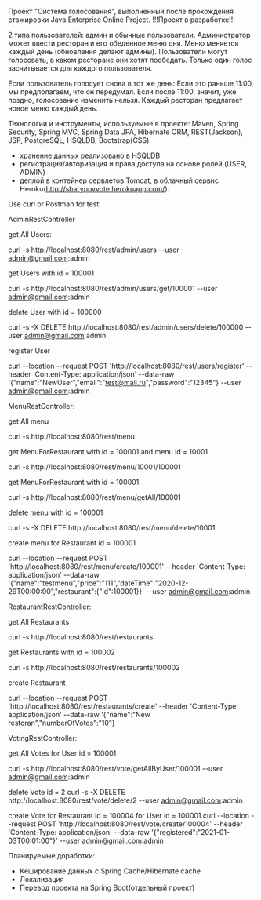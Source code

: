 Проект "Система голосования", выполненный после прохождения стажировки Java Enterprise Online Project. 
!!!Проект в разработке!!!

2 типа пользователей: админ и обычные пользователи. Администратор может ввести ресторан и его обеденное меню дня.
Меню меняется каждый день (обновления делают админы).
Пользователи могут голосовать, в каком ресторане они хотят пообедать.
Только один голос засчитывается для каждого пользователя.

Если пользователь голосует снова в тот же день:
Если это раньше 11:00, мы предполагаем, что он передумал.
Если после 11:00, значит, уже поздно, голосование изменить нельзя.
Каждый ресторан предлагает новое меню каждый день.

Технологии и инструменты, используемые в проекте:
 Maven, Spring Security, Spring MVC, Spring Data JPA, Hibernate ORM, REST(Jackson), JSP, PostgreSQL, HSQLDB, Bootstrap(CSS).
- хранение данных реализовано в HSQLDB
- регистрация/авторизация и права доступа на основе ролей (USER, ADMIN)
- деплой в контейнер сервлетов Tomcat, в облачный сервис Heroku(http://sharypovvote.herokuapp.com/).

Use curl or Postman for test:

AdminRestController

get All Users: 

curl -s http://localhost:8080/rest/admin/users --user admin@gmail.com:admin


get Users with id = 100001

curl -s http://localhost:8080/rest/admin/users/get/100001 --user admin@gmail.com:admin


delete User with id = 100000

curl -s -X DELETE http://localhost:8080/rest/admin/users/delete/100000 --user admin@gmail.com:admin


register User

curl --location --request POST 'http://localhost:8080/rest/users/register' --header 'Content-Type: application/json' --data-raw '{"name":"NewUser","email":"test@mail.ru","password":"12345"} --user admin@gmail.com:admin


MenuRestController:

get All menu 

curl -s http://localhost:8080/rest/menu


get MenuForRestaurant with id = 100001 and menu id = 10001 

curl -s http://localhost:8080/rest/menu/10001/100001


get MenuForRestaurant with id = 100001 

curl -s http://localhost:8080/rest/menu/getAll/100001


delete menu with id = 100001

curl -s -X DELETE http://localhost:8080/rest/menu/delete/10001


create menu for Restaurant id = 100001

curl --location --request POST 'http://localhost:8080/rest/menu/create/100001' --header 'Content-Type: application/json' --data-raw '{"name":"testmenu","price":"111","dateTime":"2020-12-29T00:00:00","restaurant":{"id":100001}}' --user admin@gmail.com:admin


RestaurantRestController:

get All Restaurants 

curl -s http://localhost:8080/rest/restaurants


get Restaurants with id = 100002 

curl -s http://localhost:8080/rest/restaurants/100002

create Restaurant

curl --location --request POST 'http://localhost:8080/rest/restaurants/create' --header 'Content-Type: application/json' --data-raw '{"name":"New restoran","numberOfVotes":"10"}


VotingRestController:

get All Votes for User id = 100001

curl -s http://localhost:8080/rest/vote/getAllByUser/100001 --user admin@gmail.com:admin

delete Vote id = 2
curl -s -X DELETE http://localhost:8080/rest/vote/delete/2 --user admin@gmail.com:admin

create Vote for Restaurant id = 100004 for User id = 100001
curl --location --request POST 'http://localhost:8080/rest/vote/create/100004' --header 'Content-Type: application/json' --data-raw '{"registered":"2021-01-03T00:01:00"}' --user admin@gmail.com:admin


Планируемые доработки:
- Кеширование данных с Spring Cache/Hibernate cache
- Локализация
- Перевод проекта на Spring Boot(отдельный проект)
